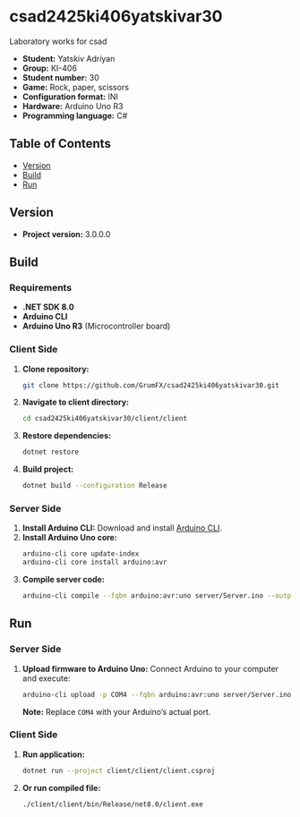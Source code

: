 # csad2425ki406yatskivar30

Laboratory works for csad

- **Student:** Yatskiv Adriyan
- **Group:** КІ-406
- **Student number:** 30
- **Game:** Rock, paper, scissors
- **Configuration format:** INI
- **Hardware:** Arduino Uno R3
- **Programming language:** C#

## Table of Contents

- [Version](#version)
- [Build](#build)
- [Run](#run)

## Version
- **Project version:** 3.0.0.0

## Build

### Requirements
- **.NET SDK 8.0**
- **Arduino CLI**
- **Arduino Uno R3** (Microcontroller board)

### Client Side
1. **Clone repository:**
   ```bash
   git clone https://github.com/GrumFX/csad2425ki406yatskivar30.git
   ```
2. **Navigate to client directory:**
   ```bash
   cd csad2425ki406yatskivar30/client/client
   ```
3. **Restore dependencies:**
   ```bash
   dotnet restore
   ```
4. **Build project:**
   ```bash
   dotnet build --configuration Release
   ```

### Server Side
1. **Install Arduino CLI:**
   Download and install [Arduino CLI](https://arduino.github.io/arduino-cli/installation/).
2. **Install Arduino Uno core:**
   ```bash
   arduino-cli core update-index
   arduino-cli core install arduino:avr
   ```
3. **Compile server code:**
   ```bash
   arduino-cli compile --fqbn arduino:avr:uno server/Server.ino --output-dir ./build
   ```

## Run

### Server Side
1. **Upload firmware to Arduino Uno:**
   Connect Arduino to your computer and execute:
   ```bash
   arduino-cli upload -p COM4 --fqbn arduino:avr:uno server/Server.ino
   ```
   **Note:** Replace `COM4` with your Arduino’s actual port.

### Client Side
1. **Run application:**
   ```bash
   dotnet run --project client/client/client.csproj
   ```
2. **Or run compiled file:**
   ```bash
   ./client/client/bin/Release/net8.0/client.exe
   ```
